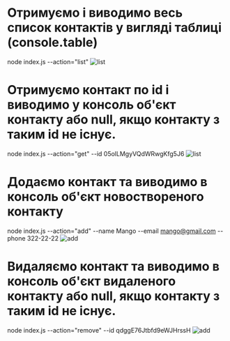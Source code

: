 # Отримуємо і виводимо весь список контактів у вигляді таблиці (console.table)

node index.js --action="list" ![list](https://ibb.co/0VcJHB5)

# Отримуємо контакт по id і виводимо у консоль об'єкт контакту або null, якщо контакту з таким id не існує.

node index.js --action="get" --id 05olLMgyVQdWRwgKfg5J6 ![list](https://ibb.co/sJrLgCL)

# Додаємо контакт та виводимо в консоль об'єкт новоствореного контакту

node index.js --action="add" --name Mango --email mango@gmail.com --phone 322-22-22 ![add](https://ibb.co/7gVrsPp)

# Видаляємо контакт та виводимо в консоль об'єкт видаленого контакту або null, якщо контакту з таким id не існує.

node index.js --action="remove" --id qdggE76Jtbfd9eWJHrssH ![add](https://ibb.co/mTkZ7Qg)
